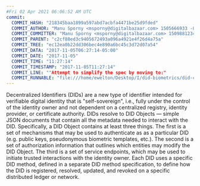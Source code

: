 ```yaml
---
#Fri 02 Apr 2021 06:06:52 AM UTC
commit:
  COMMIT_HASH: "218345baa1899a597abd7acbfa4471be25d9fded"
  COMMIT_AUTHOR: "Manu Sporny <msporny@digitalbazaar.com> 1505666933 -0400"
  COMMIT_COMMITTER: "Manu Sporny <msporny@digitalbazaar.com> 1509881234 -0500"
  COMMIT_PARENT: "c2cf88ed3c9405672493a096a4921e4f26d4a75a"
  COMMIT_TREE: "ec12ea0b22dd306bec4e890a6bc45c3d72d07a54"
  COMMIT_DATA: "2017-11-05T06:27:14-05:00"
  COMMIT_DATE: "2017-11-05"
  COMMIT_TIME: "11:27:14"
  COMMIT_TIMESTAMP: "2017-11-05T11:27:14"
  COMMIT_LINE: ""Attempt to simplify the spec by moving to:"
  COMMIT_RUNNABLE: "file:///home/ewelton/Desktop/I/did-biometrics/did-core-dataset/analysis/gitinfo/218345baa1899a597abd7acbfa4471be25d9fded/snapshot/index.html"
---
```


<section id="abstract">
<p>
Decentralized Identifiers (DIDs) are a new type of identifier intended
for verifiable digital identity that is "self-sovereign", i.e., fully
under the control of the identity owner and not dependent on a
centralized registry, identity provider, or certificate authority. DIDs
resolve to DID Objects — simple JSON documents that
contain all the metadata needed to interact with the DID.
Specifically, a DID Object contains at least three things. The first is
a set of mechanisms that may be used to authenticate as
as a particular DID (e.g. public keys, pseudonymous biometric templates, etc.).
The second is a set of authorization information that outlines which entities
may modify the DID Object. The third is a set of service endpoints, which may
be used to initiate trusted interactions with the identity owner. Each DID
uses a specific DID method, defined in a separate DID method specification, to
define how the DID is registered, resolved, updated, and revoked on a
specific distributed ledger or network.
      </p>
</section>
